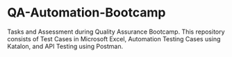 # QA-Automation-Bootcamp
Tasks and Assessment during Quality Assurance Bootcamp. 
This repository consists of Test Cases in Microsoft Excel, Automation Testing Cases using Katalon, and API Testing using Postman.
